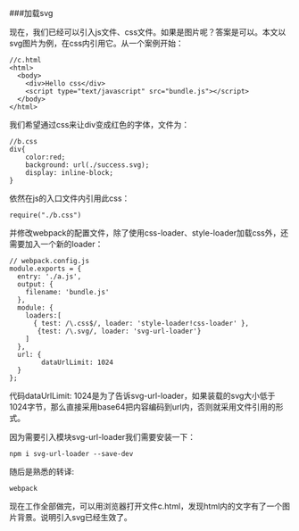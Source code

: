 ###加载svg

现在，我们已经可以引入js文件、css文件。如果是图片呢？答案是可以。本文以svg图片为例，在css内引用它。从一个案例开始：

    //c.html
    <html>
      <body>
        <div>Hello css</div>
        <script type="text/javascript" src="bundle.js"></script>
      </body>
    </html>
    
我们希望通过css来让div变成红色的字体，文件为：

    //b.css
    div{
    	color:red;
    	background: url(./success.svg);
    	display: inline-block;
    }
    
依然在js的入口文件内引用此css：

    require("./b.css")
    
并修改webpack的配置文件，除了使用css-loader、style-loader加载css外，还需要加入一个新的loader：

    // webpack.config.js
    module.exports = {
      entry: './a.js',
      output: {
        filename: 'bundle.js'
      },
      module: {
        loaders:[
          { test: /\.css$/, loader: 'style-loader!css-loader' },
           {test: /\.svg/, loader: 'svg-url-loader'}
        ]
      },
      url: {
            dataUrlLimit: 1024
      }
    };
代码dataUrlLimit: 1024是为了告诉svg-url-loader，如果装载的svg大小低于1024字节，那么直接采用base64把内容编码到url内，否则就采用文件引用的形式。

因为需要引入模块svg-url-loader我们需要安装一下：

    npm i svg-url-loader --save-dev
    
随后是熟悉的转译:

    webpack
    
现在工作全部做完，可以用浏览器打开文件c.html，发现html内的文字有了一个图片背景。说明引入svg已经生效了。

